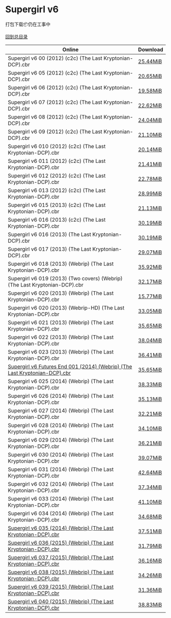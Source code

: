 # Supergirl v6

打包下载📦仍在工事中

[回到总目录](/Catalogs.md)







Online | Download
--- | ---
Supergirl v6 00 (2012) (c2c) (The Last Kryptonian-DCP).cbr | [25.44MiB](https://pan.baidu.com/s/1o8FsPOA#list/path=%2F0-Day%20Week%20of%202012%20Q3%2F0-Day%20Week%20of%202012.09.19%2F%E3%82%B3%E3%82%B5%E3%82%B3%E3%82%A6%E3%82%B1%E3%82%A2%E3%82%AD%E3%82%B7%E3%82%AF%E3%82%AA%E3%82%B1%E3%82%AA%E3%82%BF%E3%82%B7%E3%82%AB%E3%82%A2%E3%82%BB%E3%82%B9%E3%82%B5%E3%82%B1%E3%82%B5%E3%82%BD%E3%82%A6%E3%82%BD%E3%82%AF%E3%82%BD%E3%82%B9%E3%82%BB%E3%82%AD%E3%82%A2%E3%82%B3%E3%82%A4&parentPath=%2F0-Day%20Week%20of%202012%20Q3)
Supergirl v6 05 (2012) (c2c) (The Last Kryptonian-DCP).cbr | [20.65MiB](https://pan.baidu.com/s/1dFtq1sl#list/path=%2F0-Day%20Week%20of%202012%20Q1%2F0-Day%20Week%20of%202012.01.18%2F%E3%82%BF%E3%82%BF%E3%82%A4%E3%82%BF%E3%82%BD%E3%82%A6%E3%82%BD%E3%82%AA%E3%82%AF%E3%82%B5%E3%82%BF%E3%82%B5%E3%82%B9%E3%82%BD%E3%82%B7%E3%82%AD%E3%82%AD%E3%82%AF%E3%82%A8%E3%82%A6%E3%82%A8%E3%82%B1%E3%82%BB%E3%82%B3%E3%82%BF%E3%82%B3%E3%82%B5%E3%82%AF%E3%82%B3%E3%82%B3%E3%82%B9%E3%82%BF&parentPath=%2F0-Day%20Week%20of%202012%20Q1)
Supergirl v6 06 (2012) (c2c) (The Last Kryptonian-DCP).cbr | [19.58MiB](https://pan.baidu.com/s/1eScZ54Y#list/path=%2F0-Day%20Week%20of%202012%20Q1%2F0-Day%20Week%20of%202012.02.15%2F%E3%82%B7%E3%82%B5%E3%82%A8%E3%82%AA%E3%82%AF%E3%82%B9%E3%82%AA%E3%82%B9%E3%82%B7%E3%82%AD%E3%82%B3%E3%82%BF%E3%82%AD%E3%82%BB%E3%82%AD%E3%82%B3%E3%82%AF%E3%82%BD%E3%82%A2%E3%82%A6%E3%82%BF%E3%82%B3%E3%82%B5%E3%82%BB%E3%82%BB%E3%82%A2%E3%82%AA%E3%82%AD%E3%82%AA%E3%82%AD%E3%82%AD%E3%82%B7&parentPath=%2F0-Day%20Week%20of%202012%20Q1)
Supergirl v6 07 (2012) (c2c) (The Last Kryptonian-DCP).cbr | [22.62MiB](https://pan.baidu.com/s/1nu8YY2P#list/path=%2F0-Day%20Week%20of%202012%20Q1%2F0-Day%20Week%20of%202012.03.21%2F%E3%82%AA%E3%82%A8%E3%82%BF%E3%82%B1%E3%82%AB%E3%82%AB%E3%82%AF%E3%82%A6%E3%82%AF%E3%82%A8%E3%82%BB%E3%82%AB%E3%82%B5%E3%82%A6%E3%82%A4%E3%82%A2%E3%82%A6%E3%82%AA%E3%82%BB%E3%82%AB%E3%82%AF%E3%82%A6%E3%82%A2%E3%82%B7%E3%82%AF%E3%82%B9%E3%82%AF%E3%82%AF%E3%82%A2%E3%82%AD%E3%82%AB%E3%82%B7&parentPath=%2F0-Day%20Week%20of%202012%20Q1)
Supergirl v6 08 (2012) (c2c) (The Last Kryptonian-DCP).cbr | [24.04MiB](https://pan.baidu.com/s/1ge416td#list/path=%2F0-Day%20Week%20of%202012%20Q2%2F0-Day%20Week%20of%202012.04.18%2F%E3%82%B7%E3%82%A6%E3%82%AB%E3%82%A8%E3%82%BF%E3%82%A4%E3%82%B1%E3%82%B7%E3%82%B3%E3%82%AA%E3%82%BB%E3%82%A4%E3%82%B7%E3%82%A8%E3%82%A4%E3%82%B9%E3%82%AF%E3%82%AA%E3%82%B1%E3%82%AB%E3%82%A8%E3%82%BD%E3%82%AB%E3%82%BF%E3%82%B1%E3%82%AD%E3%82%A6%E3%82%B3%E3%82%A2%E3%82%AA%E3%82%BF%E3%82%B7&parentPath=%2F0-Day%20Week%20of%202012%20Q2)
Supergirl v6 09 (2012) (c2c) (The Last Kryptonian-DCP).cbr | [21.10MiB](https://pan.baidu.com/s/1jHLqtOa#list/path=%2F0-Day%20Week%20of%202012%20Q2%2F0-Day%20Week%20of%202012.05.16%2F%E3%82%B7%E3%82%A6%E3%82%B3%E3%82%A4%E3%82%A4%E3%82%B3%E3%82%A6%E3%82%A6%E3%82%A6%E3%82%B3%E3%82%A2%E3%82%AB%E3%82%A6%E3%82%B3%E3%82%BB%E3%82%A6%E3%82%BF%E3%82%BF%E3%82%B5%E3%82%A8%E3%82%BB%E3%82%A2%E3%82%BD%E3%82%A4%E3%82%B5%E3%82%B5%E3%82%BB%E3%82%BF%E3%82%BD%E3%82%AB%E3%82%B1%E3%82%AB&parentPath=%2F0-Day%20Week%20of%202012%20Q2)
Supergirl v6 010 (2012) (c2c) (The Last Kryptonian-DCP).cbr | [20.14MiB](https://pan.baidu.com/s/1i4UfTTN#list/path=%2F0-Day%20Week%20of%202012%20Q2%2F0-Day%20Week%20of%202012.06.20%2F%E3%82%BF%E3%82%AA%E3%82%B1%E3%82%A6%E3%82%BD%E3%82%A8%E3%82%BF%E3%82%A6%E3%82%A8%E3%82%A8%E3%82%BD%E3%82%B1%E3%82%B5%E3%82%A8%E3%82%A2%E3%82%B3%E3%82%B7%E3%82%B7%E3%82%A6%E3%82%BF%E3%82%A8%E3%82%A6%E3%82%B3%E3%82%B5%E3%82%BF%E3%82%B7%E3%82%A2%E3%82%BB%E3%82%A6%E3%82%A8%E3%82%A4%E3%82%AB&parentPath=%2F0-Day%20Week%20of%202012%20Q2)
Supergirl v6 011 (2012) (c2c) (The Last Kryptonian-DCP).cbr | [21.41MiB](https://pan.baidu.com/s/1pKBCL31#list/path=%2F0-Day%20Week%20of%202012%20Q3%2F0-Day%20Week%20of%202012.07.18%2F%E3%82%A6%E3%82%BD%E3%82%AA%E3%82%B3%E3%82%B3%E3%82%B7%E3%82%BB%E3%82%A6%E3%82%B7%E3%82%BB%E3%82%AA%E3%82%AD%E3%82%B3%E3%82%AB%E3%82%B3%E3%82%B1%E3%82%B5%E3%82%BF%E3%82%A2%E3%82%BF%E3%82%AA%E3%82%B5%E3%82%AF%E3%82%A4%E3%82%BB%E3%82%B7%E3%82%B1%E3%82%B5%E3%82%A6%E3%82%B3%E3%82%B3%E3%82%A4&parentPath=%2F0-Day%20Week%20of%202012%20Q3)
Supergirl v6 012 (2012) (c2c) (The Last Kryptonian-DCP).cbr | [22.78MiB](https://pan.baidu.com/s/1kVsyrVx#list/path=%2F0-Day%20Week%20of%202012%20Q3%2F0-Day%20Week%20of%202012.08.15%2F%E3%82%BB%E3%82%AA%E3%82%AB%E3%82%B5%E3%82%B5%E3%82%AB%E3%82%A4%E3%82%A2%E3%82%A8%E3%82%BF%E3%82%B5%E3%82%BD%E3%82%A6%E3%82%B1%E3%82%B1%E3%82%A4%E3%82%B1%E3%82%A6%E3%82%AF%E3%82%A4%E3%82%B3%E3%82%AA%E3%82%B7%E3%82%AA%E3%82%AD%E3%82%A2%E3%82%B1%E3%82%BB%E3%82%A2%E3%82%BB%E3%82%AF%E3%82%A4&parentPath=%2F0-Day%20Week%20of%202012%20Q3)
Supergirl v6 013 (2012) (c2c) (The Last Kryptonian-DCP).cbr | [28.99MiB](https://pan.baidu.com/s/1qYbZfo4#list/path=%2F0-Day%20Week%20of%202012%20Q4%2F0-Day%20Week%20of%202012.10.17%2F%E3%82%B9%E3%82%A8%E3%82%AB%E3%82%BB%E3%82%AB%E3%82%AF%E3%82%B3%E3%82%BF%E3%82%AF%E3%82%B1%E3%82%B3%E3%82%BF%E3%82%A8%E3%82%BD%E3%82%A8%E3%82%AF%E3%82%AF%E3%82%BF%E3%82%B1%E3%82%BD%E3%82%B9%E3%82%B5%E3%82%B1%E3%82%AF%E3%82%B3%E3%82%AD%E3%82%B7%E3%82%B3%E3%82%B7%E3%82%AB%E3%82%BF%E3%82%B1&parentPath=%2F0-Day%20Week%20of%202012%20Q4)
Supergirl v6 015 (2013) (c2c) (The Last Kryptonian-DCP).cbr | [21.13MiB](https://pan.baidu.com/s/1o89TeUQ#list/path=%2F0-Day%20Week%20of%202012%20Q4%2F0-Day%20Week%20of%202012.12.19%2F%E3%82%AD%E3%82%AF%E3%82%A8%E3%82%BD%E3%82%A4%E3%82%A6%E3%82%A8%E3%82%AF%E3%82%AB%E3%82%B7%E3%82%AA%E3%82%BD%E3%82%BD%E3%82%A8%E3%82%AD%E3%82%A4%E3%82%B7%E3%82%B3%E3%82%A4%E3%82%AD%E3%82%AD%E3%82%B5%E3%82%AD%E3%82%AB%E3%82%B1%E3%82%B1%E3%82%AB%E3%82%BF%E3%82%B5%E3%82%B1%E3%82%A6%E3%82%A4&parentPath=%2F0-Day%20Week%20of%202012%20Q4)
Supergirl v6 016 (2013) (c2c) (The Last Kryptonian-DCP).cbr | [30.19MiB](https://pan.baidu.com/s/1qXXVycG#list/path=%2F0-Day%20Week%20of%202013%20Q1%2F0-Day%20Week%20of%202013.01.23%2F%E3%82%BB%E3%82%BD%E3%82%B9%E3%82%AD%E3%82%A6%E3%82%A2%E3%82%B1%E3%82%B3%E3%82%A6%E3%82%AF%E3%82%A4%E3%82%AD%E3%82%AD%E3%82%B1%E3%82%BF%E3%82%AA%E3%82%BF%E3%82%BF%E3%82%AD%E3%82%BB%E3%82%BB%E3%82%A4%E3%82%B1%E3%82%BD%E3%82%A4%E3%82%BD%E3%82%AD%E3%82%B9%E3%82%A4%E3%82%A4%E3%82%A8%E3%82%BD&parentPath=%2F0-Day%20Week%20of%202013%20Q1)
Supergirl v6 016 (2013) (The Last Kryptonian-DCP).cbr | [30.19MiB](https://pan.baidu.com/s/1qXXVycG#list/path=%2F0-Day%20Week%20of%202013%20Q1%2F0-Day%20Week%20of%202013.01.23%2F%E3%82%B5%E3%82%AA%E3%82%B5%E3%82%A2%E3%82%A2%E3%82%B9%E3%82%B1%E3%82%BF%E3%82%B1%E3%82%A8%E3%82%BF%E3%82%B1%E3%82%B5%E3%82%BB%E3%82%B7%E3%82%B7%E3%82%BD%E3%82%BD%E3%82%AD%E3%82%B7%E3%82%AB%E3%82%B3%E3%82%B7%E3%82%AA%E3%82%B1%E3%82%A4%E3%82%A6%E3%82%AA%E3%82%BB%E3%82%B5%E3%82%AF%E3%82%BF&parentPath=%2F0-Day%20Week%20of%202013%20Q1)
Supergirl v6 017 (2013) (The Last Kryptonian-DCP).cbr | [29.07MiB](https://pan.baidu.com/s/1gfm0Mtl#list/path=%2F0-Day%20Week%20of%202013%20Q1%2F0-Day%20Week%20of%202013.02.20%2F%E3%82%A4%E3%82%B7%E3%82%A8%E3%82%B3%E3%82%B7%E3%82%B7%E3%82%B5%E3%82%AA%E3%82%B3%E3%82%B9%E3%82%B1%E3%82%B9%E3%82%A8%E3%82%B9%E3%82%BB%E3%82%A4%E3%82%AA%E3%82%B5%E3%82%A2%E3%82%AF%E3%82%A8%E3%82%A4%E3%82%A4%E3%82%A6%E3%82%A2%E3%82%B7%E3%82%AF%E3%82%A4%E3%82%B9%E3%82%A6%E3%82%B7%E3%82%BB&parentPath=%2F0-Day%20Week%20of%202013%20Q1)
Supergirl v6 018 (2013) (Webrip) (The Last Kryptonian-DCP).cbr | [35.92MiB](https://pan.baidu.com/s/1qYWjC40#list/path=%2F0-Day%20Week%20of%202013%20Q1%2F0-Day%20Week%20of%202013.03.20%2F%E3%82%B1%E3%82%A4%E3%82%B1%E3%82%AF%E3%82%B3%E3%82%B9%E3%82%AD%E3%82%AF%E3%82%AB%E3%82%AA%E3%82%AF%E3%82%B3%E3%82%A6%E3%82%B5%E3%82%BF%E3%82%AF%E3%82%AA%E3%82%A2%E3%82%A2%E3%82%A4%E3%82%AA%E3%82%AD%E3%82%BD%E3%82%B3%E3%82%BB%E3%82%AD%E3%82%A2%E3%82%BB%E3%82%A4%E3%82%B7%E3%82%A8%E3%82%A6&parentPath=%2F0-Day%20Week%20of%202013%20Q1)
Supergirl v6 019 (2013) (Two covers) (Webrip) (The Last Kryptonian-DCP).cbr | [32.17MiB](https://pan.baidu.com/s/1eS4JHGA#list/path=%2F0-Day%20Week%20of%202013%20Q2%2F0-Day%20Week%20of%202013.04.17%2F%E3%82%BB%E3%82%AF%E3%82%B1%E3%82%AA%E3%82%BD%E3%82%B5%E3%82%A4%E3%82%B5%E3%82%A6%E3%82%AF%E3%82%A8%E3%82%B7%E3%82%B9%E3%82%B3%E3%82%B7%E3%82%AD%E3%82%BB%E3%82%A8%E3%82%AF%E3%82%AB%E3%82%A4%E3%82%A2%E3%82%BF%E3%82%A4%E3%82%AF%E3%82%B5%E3%82%B1%E3%82%B1%E3%82%BB%E3%82%BF%E3%82%BF%E3%82%BF&parentPath=%2F0-Day%20Week%20of%202013%20Q2)
Supergirl v6 020 (2013) (Webrip) (The Last Kryptonian-DCP).cbr | [15.77MiB](https://pan.baidu.com/s/1cx0uWQ#list/path=%2F0-Day%20Week%20of%202013%20Q2%2F0-Day%20Week%20of%202013.05.15%2F%E3%82%A8%E3%82%B1%E3%82%B1%E3%82%A6%E3%82%AF%E3%82%AF%E3%82%BB%E3%82%B5%E3%82%B7%E3%82%BD%E3%82%BB%E3%82%AA%E3%82%BF%E3%82%BB%E3%82%B9%E3%82%AF%E3%82%B1%E3%82%A6%E3%82%AB%E3%82%A2%E3%82%BF%E3%82%BD%E3%82%BB%E3%82%A6%E3%82%B1%E3%82%B3%E3%82%AB%E3%82%AB%E3%82%A2%E3%82%AD%E3%82%B1%E3%82%B1&parentPath=%2F0-Day%20Week%20of%202013%20Q2)
Supergirl v6 020 (2013) (Webrip-HD) (The Last Kryptonian-DCP).cbr | [33.05MiB](https://pan.baidu.com/s/1cx0uWQ#list/path=%2F0-Day%20Week%20of%202013%20Q2%2F0-Day%20Week%20of%202013.05.15%2F%E3%82%B1%E3%82%A8%E3%82%AB%E3%82%B9%E3%82%B7%E3%82%BF%E3%82%B9%E3%82%AB%E3%82%AD%E3%82%B7%E3%82%AB%E3%82%BB%E3%82%AF%E3%82%A8%E3%82%B5%E3%82%BD%E3%82%A6%E3%82%B9%E3%82%BD%E3%82%A4%E3%82%B7%E3%82%A2%E3%82%A8%E3%82%B1%E3%82%A2%E3%82%AD%E3%82%AA%E3%82%BB%E3%82%A8%E3%82%B9%E3%82%BB%E3%82%A6&parentPath=%2F0-Day%20Week%20of%202013%20Q2)
Supergirl v6 021 (2013) (Webrip) (The Last Kryptonian-DCP).cbr | [35.65MiB](https://pan.baidu.com/s/1dF8j4HV#list/path=%2F0-Day%20Week%20of%202013%20Q2%2F0-Day%20Week%20of%202013.06.19%2F%E3%82%A2%E3%82%BF%E3%82%AA%E3%82%A6%E3%82%BD%E3%82%B1%E3%82%B3%E3%82%A8%E3%82%BB%E3%82%A2%E3%82%AB%E3%82%B3%E3%82%A8%E3%82%B3%E3%82%B9%E3%82%BD%E3%82%B7%E3%82%A6%E3%82%B1%E3%82%A6%E3%82%B3%E3%82%B5%E3%82%B7%E3%82%BF%E3%82%B7%E3%82%B5%E3%82%B7%E3%82%B7%E3%82%BF%E3%82%A2%E3%82%A6%E3%82%A6&parentPath=%2F0-Day%20Week%20of%202013%20Q2)
Supergirl v6 022 (2013) (Webrip) (The Last Kryptonian-DCP).cbr | [38.04MiB](https://pan.baidu.com/s/1c103Rgs#list/path=%2F0-Day%20Week%20of%202013%20Q3%2F0-Day%20Week%20of%202013.07.17%2F%E3%82%BD%E3%82%BB%E3%82%B9%E3%82%BB%E3%82%AB%E3%82%BD%E3%82%B9%E3%82%AD%E3%82%A8%E3%82%B7%E3%82%BB%E3%82%B1%E3%82%B9%E3%82%A4%E3%82%A6%E3%82%AF%E3%82%A6%E3%82%A8%E3%82%A4%E3%82%B9%E3%82%A8%E3%82%BB%E3%82%B3%E3%82%A8%E3%82%BB%E3%82%BD%E3%82%AA%E3%82%BD%E3%82%A8%E3%82%B3%E3%82%A4%E3%82%A6&parentPath=%2F0-Day%20Week%20of%202013%20Q3)
Supergirl v6 023 (2013) (Webrip) (The Last Kryptonian-DCP).cbr | [36.41MiB](https://pan.baidu.com/s/1eS93yH8#list/path=%2F0-Day%20Week%20of%202013%20Q3%2F0-Day%20Week%20of%202013.08.21%2F%E3%82%B9%E3%82%B5%E3%82%B5%E3%82%BD%E3%82%BD%E3%82%B3%E3%82%A6%E3%82%B5%E3%82%A2%E3%82%B9%E3%82%B1%E3%82%A4%E3%82%BF%E3%82%B1%E3%82%A4%E3%82%B1%E3%82%BF%E3%82%B5%E3%82%AB%E3%82%BD%E3%82%B7%E3%82%BF%E3%82%A8%E3%82%AA%E3%82%AA%E3%82%A2%E3%82%A8%E3%82%AA%E3%82%BD%E3%82%AD%E3%82%A2%E3%82%B7&parentPath=%2F0-Day%20Week%20of%202013%20Q3)
[Supergirl v6 Futures End 001 (2014) (Webrip) (The Last Kryptonian-DCP).cbr](https://github.com/alicewish/markdown/blob/master/comic/Supergirl-v6-Futures-End-001-2014-Webrip-Last-Kryptonian-DCP-cbr.md) | [35.65MiB](https://pan.baidu.com/s/1bZdHLG#list/path=%2F0-Day%20Week%20of%202014%20Q3%2F0-Day%20Week%20of%202014.09.17%2F%E3%82%BD%E3%82%B1%E3%82%BD%E3%82%BF%E3%82%B1%E3%82%A2%E3%82%A4%E3%82%A8%E3%82%A2%E3%82%AA%E3%82%BD%E3%82%AF%E3%82%B9%E3%82%A8%E3%82%B1%E3%82%AD%E3%82%AD%E3%82%AB%E3%82%B3%E3%82%B1%E3%82%B9%E3%82%A6%E3%82%B3%E3%82%AD%E3%82%A4%E3%82%B3%E3%82%BD%E3%82%A2%E3%82%A4%E3%82%A6%E3%82%BB%E3%82%A8&parentPath=%2F0-Day%20Week%20of%202014%20Q3)
Supergirl v6 025 (2014) (Webrip) (The Last Kryptonian-DCP).cbr | [38.33MiB](https://pan.baidu.com/s/1o8IaFrk#list/path=%2F0-Day%20Week%20of%202013%20Q4%2F0-Day%20Week%20of%202013.11.20%2F%E3%82%A8%E3%82%B1%E3%82%AA%E3%82%BB%E3%82%BF%E3%82%BD%E3%82%AA%E3%82%AB%E3%82%AB%E3%82%BF%E3%82%A2%E3%82%AB%E3%82%AB%E3%82%AF%E3%82%B3%E3%82%A6%E3%82%A2%E3%82%BF%E3%82%B3%E3%82%AD%E3%82%B1%E3%82%BB%E3%82%B9%E3%82%A8%E3%82%A2%E3%82%B1%E3%82%BB%E3%82%BD%E3%82%A4%E3%82%B5%E3%82%AB%E3%82%BB&parentPath=%2F0-Day%20Week%20of%202013%20Q4)
Supergirl v6 026 (2014) (Webrip) (The Last Kryptonian-DCP).cbr | [35.13MiB](https://pan.baidu.com/s/1mi03MOS#list/path=%2F0-Day%20Week%20of%202013%20Q4%2F0-Day%20Week%20of%202013.12.18%2F%E3%82%A4%E3%82%AF%E3%82%BB%E3%82%A6%E3%82%BF%E3%82%BF%E3%82%AA%E3%82%A6%E3%82%B3%E3%82%AD%E3%82%B5%E3%82%B3%E3%82%A8%E3%82%AD%E3%82%A6%E3%82%A6%E3%82%A4%E3%82%BF%E3%82%AB%E3%82%AB%E3%82%BD%E3%82%B5%E3%82%B1%E3%82%A2%E3%82%BB%E3%82%AB%E3%82%BB%E3%82%BF%E3%82%B9%E3%82%A6%E3%82%AF%E3%82%A8&parentPath=%2F0-Day%20Week%20of%202013%20Q4)
Supergirl v6 027 (2014) (Webrip) (The Last Kryptonian-DCP).cbr | [32.21MiB](https://pan.baidu.com/s/1qYkMvso#list/path=%2F0-Day%20Week%20of%202014%20Q1%2F0-Day%20Week%20of%202014.01.22%2F%E3%82%B3%E3%82%AB%E3%82%B1%E3%82%BD%E3%82%A4%E3%82%AF%E3%82%B5%E3%82%B5%E3%82%BF%E3%82%B1%E3%82%B1%E3%82%B1%E3%82%B3%E3%82%B1%E3%82%A2%E3%82%AD%E3%82%B9%E3%82%AF%E3%82%B7%E3%82%B9%E3%82%B9%E3%82%BD%E3%82%A6%E3%82%B3%E3%82%AB%E3%82%B5%E3%82%A6%E3%82%A2%E3%82%A8%E3%82%AA%E3%82%A8%E3%82%A6&parentPath=%2F0-Day%20Week%20of%202014%20Q1)
Supergirl v6 028 (2014) (Webrip) (The Last Kryptonian-DCP).cbr | [34.10MiB](https://pan.baidu.com/s/1eROgouA#list/path=%2F0-Day%20Week%20of%202014%20Q1%2F0-Day%20Week%20of%202014.02.19%2F%E3%82%BD%E3%82%B7%E3%82%AF%E3%82%A2%E3%82%B7%E3%82%AA%E3%82%AD%E3%82%AD%E3%82%BB%E3%82%A4%E3%82%BD%E3%82%A6%E3%82%AD%E3%82%BB%E3%82%BF%E3%82%B7%E3%82%BD%E3%82%B5%E3%82%B7%E3%82%AD%E3%82%BF%E3%82%A4%E3%82%AF%E3%82%B1%E3%82%BD%E3%82%BB%E3%82%AA%E3%82%AB%E3%82%BB%E3%82%B7%E3%82%BD%E3%82%AA&parentPath=%2F0-Day%20Week%20of%202014%20Q1)
Supergirl v6 029 (2014) (Webrip) (The Last Kryptonian-DCP).cbr | [36.21MiB](https://pan.baidu.com/s/1boOmxAJ#list/path=%2F0-Day%20Week%20of%202014%20Q1%2F0-Day%20Week%20of%202014.03.19%2F%E3%82%B9%E3%82%BF%E3%82%B9%E3%82%B3%E3%82%B7%E3%82%A4%E3%82%B3%E3%82%AA%E3%82%B1%E3%82%AB%E3%82%AF%E3%82%A2%E3%82%A4%E3%82%BB%E3%82%BD%E3%82%A8%E3%82%BF%E3%82%BD%E3%82%B3%E3%82%BD%E3%82%B5%E3%82%BD%E3%82%BB%E3%82%BD%E3%82%B9%E3%82%AD%E3%82%AB%E3%82%AB%E3%82%A2%E3%82%B9%E3%82%B7%E3%82%BB&parentPath=%2F0-Day%20Week%20of%202014%20Q1)
Supergirl v6 030 (2014) (Webrip) (The Last Kryptonian-DCP).cbr | [39.07MiB](https://pan.baidu.com/s/1skZVfad#list/path=%2F0-Day%20Week%20of%202014%20Q2%2F0-Day%20Week%20of%202014.04.16%2F%E3%82%A8%E3%82%A4%E3%82%B1%E3%82%B1%E3%82%A6%E3%82%A2%E3%82%A2%E3%82%AB%E3%82%A4%E3%82%A8%E3%82%AD%E3%82%BD%E3%82%AB%E3%82%AA%E3%82%A2%E3%82%AF%E3%82%BD%E3%82%B3%E3%82%BF%E3%82%AD%E3%82%BF%E3%82%B1%E3%82%A8%E3%82%AF%E3%82%B7%E3%82%B3%E3%82%A4%E3%82%AD%E3%82%A4%E3%82%BD%E3%82%AF%E3%82%B5&parentPath=%2F0-Day%20Week%20of%202014%20Q2)
Supergirl v6 031 (2014) (Webrip) (The Last Kryptonian-DCP).cbr | [42.64MiB](https://pan.baidu.com/s/1nvBqVUT#list/path=%2F0-Day%20Week%20of%202014%20Q2%2F0-Day%20Week%20of%202014.05.21%2F%E3%82%AA%E3%82%BD%E3%82%AF%E3%82%AD%E3%82%BB%E3%82%B9%E3%82%A4%E3%82%A4%E3%82%BF%E3%82%A6%E3%82%B7%E3%82%A2%E3%82%A8%E3%82%A8%E3%82%BF%E3%82%BF%E3%82%A8%E3%82%AB%E3%82%A8%E3%82%BF%E3%82%AD%E3%82%AD%E3%82%AA%E3%82%BD%E3%82%B7%E3%82%AD%E3%82%B1%E3%82%AF%E3%82%A2%E3%82%B7%E3%82%AF%E3%82%AA&parentPath=%2F0-Day%20Week%20of%202014%20Q2)
Supergirl v6 032 (2014) (Webrip) (The Last Kryptonian-DCP).cbr | [37.34MiB](https://pan.baidu.com/s/1hsrO3tU#list/path=%2F0-Day%20Week%20of%202014%20Q2%2F0-Day%20Week%20of%202014.06.18%2F%E3%82%A2%E3%82%B9%E3%82%BD%E3%82%B1%E3%82%AB%E3%82%B9%E3%82%BD%E3%82%BB%E3%82%AA%E3%82%B9%E3%82%B7%E3%82%B7%E3%82%AB%E3%82%AB%E3%82%B1%E3%82%A4%E3%82%B1%E3%82%BF%E3%82%B5%E3%82%A6%E3%82%BB%E3%82%BB%E3%82%A8%E3%82%B5%E3%82%BB%E3%82%BB%E3%82%BD%E3%82%B3%E3%82%AD%E3%82%BB%E3%82%AF%E3%82%BF&parentPath=%2F0-Day%20Week%20of%202014%20Q2)
Supergirl v6 033 (2014) (Webrip) (The Last Kryptonian-DCP).cbr | [41.10MiB](https://pan.baidu.com/s/1eRQOe7C#list/path=%2F0-Day%20Week%20of%202014%20Q3%2F0-Day%20Week%20of%202014.07.16%2F%E3%82%BD%E3%82%B1%E3%82%A2%E3%82%A4%E3%82%A4%E3%82%B9%E3%82%BD%E3%82%A2%E3%82%BF%E3%82%A4%E3%82%B1%E3%82%BB%E3%82%BF%E3%82%B1%E3%82%A4%E3%82%A2%E3%82%A6%E3%82%AB%E3%82%AA%E3%82%A4%E3%82%AF%E3%82%B5%E3%82%AB%E3%82%B3%E3%82%A4%E3%82%A8%E3%82%A4%E3%82%AB%E3%82%A8%E3%82%AA%E3%82%AB%E3%82%AF&parentPath=%2F0-Day%20Week%20of%202014%20Q3)
Supergirl v6 034 (2014) (Webrip) (The Last Kryptonian-DCP).cbr | [34.68MiB](https://pan.baidu.com/s/1dF4fIGL#list/path=%2F0-Day%20Week%20of%202014%20Q3%2F0-Day%20Week%20of%202014.08.20%2F%E3%82%AA%E3%82%B7%E3%82%BD%E3%82%AA%E3%82%AA%E3%82%B1%E3%82%B7%E3%82%A6%E3%82%B3%E3%82%BD%E3%82%B3%E3%82%AA%E3%82%B5%E3%82%BD%E3%82%BB%E3%82%A4%E3%82%B5%E3%82%BB%E3%82%A2%E3%82%B5%E3%82%B5%E3%82%AF%E3%82%AA%E3%82%B9%E3%82%A2%E3%82%B1%E3%82%AD%E3%82%A8%E3%82%BD%E3%82%AA%E3%82%AF%E3%82%B9&parentPath=%2F0-Day%20Week%20of%202014%20Q3)
[Supergirl v6 035 (2014) (Webrip) (The Last Kryptonian-DCP).cbr](https://github.com/alicewish/markdown/blob/master/comic/Supergirl-v6-035-2014-Webrip-Last-Kryptonian-DCP-cbr.md) | [37.51MiB](https://pan.baidu.com/s/1c1IKHYo#list/path=%2F0-Day%20Week%20of%202014%20Q4%2F0-Day%20Week%20of%202014.10.08%2F%E3%82%B7%E3%82%A6%E3%82%A6%E3%82%AF%E3%82%B3%E3%82%BD%E3%82%A6%E3%82%B9%E3%82%B9%E3%82%AB%E3%82%B3%E3%82%AB%E3%82%AD%E3%82%B5%E3%82%B5%E3%82%B3%E3%82%AA%E3%82%B7%E3%82%AB%E3%82%BD%E3%82%BD%E3%82%AF%E3%82%A8%E3%82%B7%E3%82%B3%E3%82%B5%E3%82%B5%E3%82%BF%E3%82%A6%E3%82%BB%E3%82%AB%E3%82%A2&parentPath=%2F0-Day%20Week%20of%202014%20Q4)
[Supergirl v6 036 (2015) (Webrip) (The Last Kryptonian-DCP).cbr](https://github.com/alicewish/markdown/blob/master/comic/Supergirl-v6-036-2015-Webrip-Last-Kryptonian-DCP-cbr.md) | [31.79MiB](https://pan.baidu.com/s/1hrOcjXE#list/path=%2F0-Day%20Week%20of%202014%20Q4%2F0-Day%20Week%20of%202014.11.19%2F%E3%82%AB%E3%82%BB%E3%82%AB%E3%82%AD%E3%82%AB%E3%82%BF%E3%82%B9%E3%82%BD%E3%82%A6%E3%82%BD%E3%82%AA%E3%82%A4%E3%82%BF%E3%82%BF%E3%82%BF%E3%82%A8%E3%82%BB%E3%82%B9%E3%82%B5%E3%82%BB%E3%82%A8%E3%82%B1%E3%82%A2%E3%82%AF%E3%82%B3%E3%82%B7%E3%82%B7%E3%82%B5%E3%82%BB%E3%82%AA%E3%82%B3%E3%82%BF&parentPath=%2F0-Day%20Week%20of%202014%20Q4)
[Supergirl v6 037 (2015) (Webrip) (The Last Kryptonian-DCP).cbr](https://github.com/alicewish/markdown/blob/master/comic/Supergirl-v6-037-2015-Webrip-Last-Kryptonian-DCP-cbr.md) | [36.16MiB](https://pan.baidu.com/s/1sl6zj8T#list/path=%2F0-Day%20Week%20of%202014%20Q4%2F0-Day%20Week%20of%202014.12.17%2F%E3%82%A6%E3%82%BF%E3%82%AA%E3%82%A2%E3%82%BF%E3%82%B1%E3%82%BB%E3%82%B9%E3%82%AD%E3%82%AB%E3%82%AD%E3%82%B3%E3%82%AF%E3%82%B9%E3%82%BB%E3%82%AF%E3%82%BD%E3%82%A6%E3%82%A4%E3%82%B9%E3%82%B3%E3%82%AA%E3%82%B9%E3%82%B1%E3%82%A2%E3%82%AF%E3%82%B7%E3%82%A2%E3%82%A2%E3%82%AB%E3%82%BB%E3%82%A2&parentPath=%2F0-Day%20Week%20of%202014%20Q4)
[Supergirl v6 038 (2015) (Webrip) (The Last Kryptonian-DCP).cbr](https://github.com/alicewish/markdown/blob/master/comic/Supergirl-v6-038-2015-Webrip-Last-Kryptonian-DCP-cbr.md) | [34.26MiB](https://pan.baidu.com/s/1gfKW8qZ#list/path=%2F0-Day%20Week%20of%202015%20Q1%2F0-Day%20Week%20of%202015.01.21%2F%E3%82%A4%E3%82%B1%E3%82%B3%E3%82%A4%E3%82%BF%E3%82%A8%E3%82%A8%E3%82%AD%E3%82%B7%E3%82%B5%E3%82%A8%E3%82%B1%E3%82%B7%E3%82%BB%E3%82%B1%E3%82%B7%E3%82%B3%E3%82%B1%E3%82%BF%E3%82%B3%E3%82%B7%E3%82%BB%E3%82%A2%E3%82%A4%E3%82%A2%E3%82%BD%E3%82%B7%E3%82%B9%E3%82%BD%E3%82%A6%E3%82%AA%E3%82%A6&parentPath=%2F0-Day%20Week%20of%202015%20Q1)
[Supergirl v6 039 (2015) (Webrip) (The Last Kryptonian-DCP).cbr](https://github.com/alicewish/markdown/blob/master/comic/Supergirl-v6-039-2015-Webrip-Last-Kryptonian-DCP-cbr.md) | [31.36MiB](https://pan.baidu.com/s/1skZmY4l#list/path=%2F0-Day%20Week%20of%202015%20Q1%2F0-Day%20Week%20of%202015.02.18%2F%E3%82%A6%E3%82%AD%E3%82%AD%E3%82%B7%E3%82%AD%E3%82%B7%E3%82%AF%E3%82%B7%E3%82%A4%E3%82%BD%E3%82%B3%E3%82%BF%E3%82%B5%E3%82%B5%E3%82%B3%E3%82%AB%E3%82%AA%E3%82%B7%E3%82%B5%E3%82%AB%E3%82%A2%E3%82%BB%E3%82%B5%E3%82%AF%E3%82%AB%E3%82%B9%E3%82%A6%E3%82%A2%E3%82%A8%E3%82%BB%E3%82%B3%E3%82%BB&parentPath=%2F0-Day%20Week%20of%202015%20Q1)
[Supergirl v6 040 (2015) (Webrip) (The Last Kryptonian-DCP).cbr](https://github.com/alicewish/markdown/blob/master/comic/Supergirl-v6-040-2015-Webrip-Last-Kryptonian-DCP-cbr.md) | [38.83MiB](https://pan.baidu.com/s/1slUd0Zz#list/path=%2F0-Day%20Week%20of%202015%20Q1%2F0-Day%20Week%20of%202015.03.18%2F%E3%82%B1%E3%82%B5%E3%82%B7%E3%82%B1%E3%82%B3%E3%82%A2%E3%82%BF%E3%82%B3%E3%82%AB%E3%82%BB%E3%82%B9%E3%82%B1%E3%82%A4%E3%82%B9%E3%82%BF%E3%82%AA%E3%82%BB%E3%82%B3%E3%82%A2%E3%82%B7%E3%82%AB%E3%82%AF%E3%82%A8%E3%82%B9%E3%82%BD%E3%82%B5%E3%82%A2%E3%82%A8%E3%82%AA%E3%82%B1%E3%82%B7%E3%82%A4&parentPath=%2F0-Day%20Week%20of%202015%20Q1)